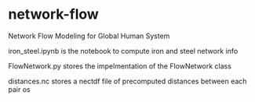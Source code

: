 # network-flow
Network Flow Modeling for Global Human System

iron_steel.ipynb is the notebook to compute iron and steel network info

FlowNetwork.py stores the impelmentation of the FlowNetwork class

distances.nc stores a nectdf file of precomputed distances between each pair os

